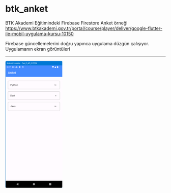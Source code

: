 # btk_anket

BTK Akademi Eğitimindeki Firebase Firestore Anket örneği
https://www.btkakademi.gov.tr/portal/course/player/deliver/google-flutter-ile-mobil-uygulama-kursu-10150

Firebase güncellemelerini doğru yapınca uygulama düzgün çalışıyor.
<BR>
Uygulamanın ekran görüntüleri
<HR>
<img src="https://github.com/VedatBiner/flutter-codes/blob/master/btk_anket/screen_shots/img-01.png" height="400em"/>